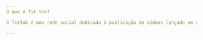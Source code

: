 ```yaml
---
O que é Tik tok?

O TikTok é uma rede social dedicada à publicação de vídeos lançada em 2016 por Zhang Yiming, fundador da ByteDance, na China. A plataforma é mais conhecida pelos vídeos curtos de humor, música e dança, embora abrigue publicações de todos os tipos.

---
```



